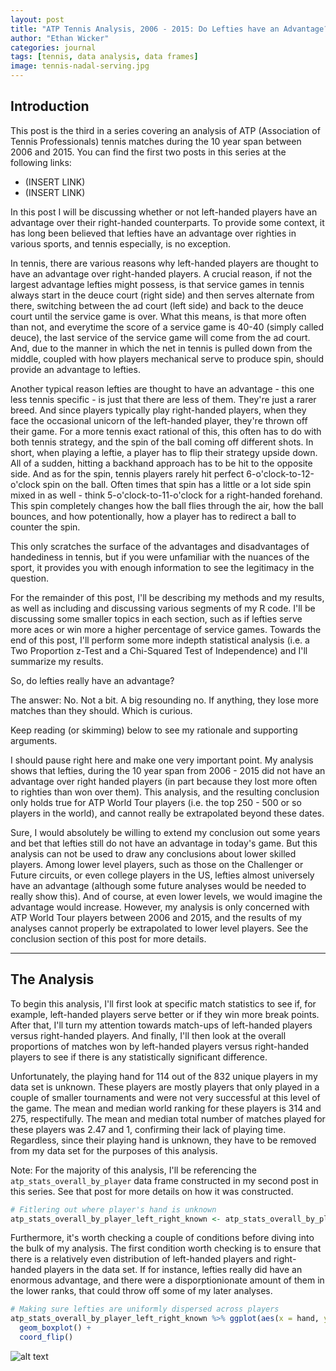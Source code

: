 ```yaml
---
layout: post
title: "ATP Tennis Analysis, 2006 - 2015: Do Lefties have an Advantage?"
author: "Ethan Wicker"
categories: journal
tags: [tennis, data analysis, data frames]
image: tennis-nadal-serving.jpg
---
```


## Introduction

This post is the third in a series covering an analysis of ATP (Association of Tennis Professionals) tennis matches during the 10 year span between 2006 and 2015.  You can find the first two posts in this series at the following links:

* (INSERT LINK)
* (INSERT LINK)

In this post I will be discussing whether or not left-handed players have an advantage over their right-handed counterparts.  To provide some context, it has long been believed that lefties have an advantage over righties in various sports, and tennis especially, is no exception.  

In tennis, there are various reasons why left-handed players are thought to have an advantage over right-handed players.  A crucial reason, if not the largest advantage lefties might possess, is that service games in tennis always start in the deuce court (right side) and then serves alternate from there, switching between the ad court (left side) and back to the deuce court until the service game is over.  What this means, is that more often than not, and everytime the score of a service game is 40-40 (simply called deuce), the last service of the service game will come from the ad court. And, due to the manner in which the net in tennis is pulled down from the middle, coupled with how players mechanical serve to produce spin, should provide an advantage to lefties.

Another typical reason lefties are thought to have an advantage - this one less tennis specific - is just that there are less of them.  They're just a rarer breed.  And since players typically play right-handed players, when they face the occasional unicorn of the left-handed player, they're thrown off their game.  For a more tennis exact rational of this, this often has to do with both tennis strategy, and the spin of the ball coming off different shots.  In short, when playing a leftie, a player has to flip their strategy upside down.  All of a sudden, hitting a backhand approach has to be hit to the opposite side.  And as for the spin, tennis players rarely hit perfect 6-o'clock-to-12-o'clock spin on the ball.  Often times that spin has a little or a lot side spin mixed in as well - think 5-o'clock-to-11-o'clock for a right-handed forehand.  This spin completely changes how the ball flies through the air, how the ball bounces, and how potentionally, how a player has to redirect a ball to counter the spin.

This only scratches the surface of the advantages and disadvantages of handediness in tennis, but if you were unfamiliar with the nuances of the sport, it provides you with enough information to see the legitimacy in the question.

For the remainder of this post, I'll be describing my methods and my results, as well as including and discussing various segments of my R code.  I'll be discussing some smaller topics in each section, such as if lefties serve more aces or win more a higher percentage of service games.  Towards the end of this post, I'll perform some more indepth statistical analysis (i.e. a Two Proportion z-Test and a Chi-Squared Test of Independence) and I'll summarize my results.

So, do lefties really have an advantage?

The answer: No.  Not a bit.  A big resounding no.  If anything, they lose more matches than they should.  Which is curious.  

Keep reading (or skimming) below to see my rationale and supporting arguments.

I should pause right here and make one very important point.  My analysis shows that lefties, during the 10 year span from 2006 - 2015 did not have an advantage over right handed players (in part because they lost more often to righties than won over them).  This analysis, and the resulting conclusion only holds true for ATP World Tour players (i.e. the top 250 - 500 or so players in the world), and cannot really be extrapolated beyond these dates.

Sure, I would absolutely be willing to extend my conclusion out some years and bet that lefties still do not have an advantage in today's game.  But this analysis can not be used to draw any conclusions about lower skilled players.  Among lower level players, such as those on the Challenger or Future circuits, or even college players in the US, lefties almost universely have an advantage (although some future analyses would be needed to really show this).  And of course, at even lower levels, we would imagine the advantage would increase.  However, my analysis is only concerned with ATP World Tour players between 2006 and 2015, and the results of my analyses cannot properly be extrapolated to lower level players.  See the conclusion section of this post for more details.

---

## The Analysis  

To begin this analysis, I'll first look at specific match statistics to see if, for example, left-handed players serve better or if they win more break points.  After that, I'll turn my attention towards match-ups of left-handed players versus right-handed players.  And finally, I'll then look at the overall proportions of matches won by left-handed players versus right-handed players to see if there is any statistically significant difference.

Unfortunately, the playing hand for 114 out of the 832 unique players in my data set is unknown.  These players are mostly players that only played in a couple of smaller tournaments and were not very successful at this level of the game.  The mean and median world ranking for these players is 314 and 275, respectifully.  The mean and median total number of matches played for these players was 2.47 and 1, confirming their lack of playing time.  Regardless, since their playing hand is unknown, they have to be removed from my data set for the purposes of this analysis.

Note:  For the majority of this analysis, I'll be referencing the `atp_stats_overall_by_player` data frame constructed in my second post in this series.  See that post for more details on how it was constructed.

```r
# Fitlering out where player's hand is unknown
atp_stats_overall_by_player_left_right_known <- atp_stats_overall_by_player %>% filter(hand != "Unknown")
```

Furthermore, it's worth checking a couple of conditions before diving into the bulk of my analysis.  The first condition worth checking is to ensure that there is a relatively even distribution of left-handed players and right-handed players in the data set.  If for instance, lefties really did have an enormous advantage, and there were a disporptionionate amount of them in the lower ranks, that could throw off some of my later analyses.  

```r
# Making sure lefties are uniformly dispersed across players
atp_stats_overall_by_player_left_right_known %>% ggplot(aes(x = hand, y = avg_rank, color = hand)) + 
  geom_boxplot() +
  coord_flip()
  ```
  
  ![alt text](<https://github.com/ethanwicker/ethanwicker.github.io/blob/master/assets/img/tennis-left-right-distribution.jpeg> "Tennis-left-right-distribution")
